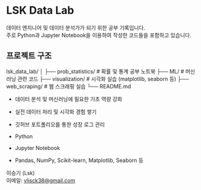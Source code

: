 # LSK Data Lab 

데이터 엔지니어 및 데이터 분석가가 되기 위한 공부 기록입니다.  
주로 Python과 Jupyter Notebook을 이용하여 작성한 코드들을 포함하고 있습니다.

## 프로젝트 구조
lsk_data_lab/
│
├── prob_statistics/ # 확률 및 통계 공부 노트북
├── ML/ # 머신러닝 관련 코드
├── visualization/ # 시각화 실습 (matplotlib, seaborn 등)
├── web_scraping/ # 웹 스크래핑 실습
└── README.md 


- 데이터 분석 및 머신러닝에 필요한 기초 역량 강화
- 실전 데이터 처리 및 시각화 경험 쌓기
- 깃허브 포트폴리오를 통한 성장 로그 관리

- Python
- Jupyter Notebook
- Pandas, NumPy, Scikit-learn, Matplotlib, Seaborn 등

이승기 (Lsk)  
이메일: vlisck38@gmail.com  